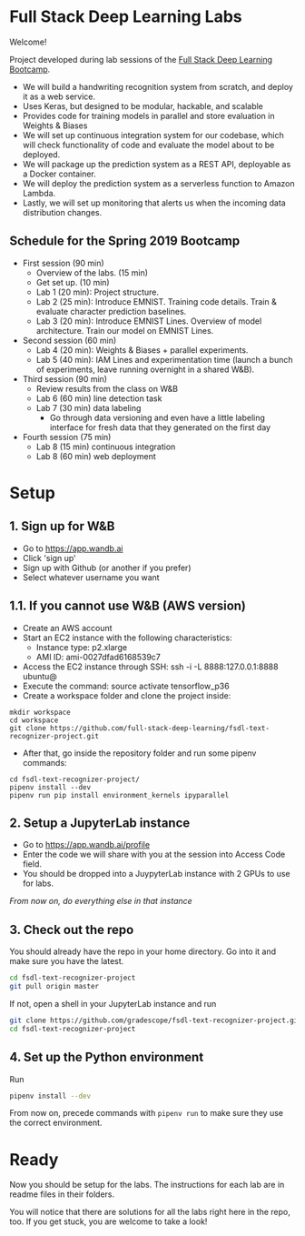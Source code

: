 # Full Stack Deep Learning Labs

Welcome!

Project developed during lab sessions of the [Full Stack Deep Learning Bootcamp](https://fullstackdeeplearning.com).

- We will build a handwriting recognition system from scratch, and deploy it as a web service.
- Uses Keras, but designed to be modular, hackable, and scalable
- Provides code for training models in parallel and store evaluation in Weights & Biases
- We will set up continuous integration system for our codebase, which will check functionality of code and evaluate the model about to be deployed.
- We will package up the prediction system as a REST API, deployable as a Docker container.
- We will deploy the prediction system as a serverless function to Amazon Lambda.
- Lastly, we will set up monitoring that alerts us when the incoming data distribution changes.

## Schedule for the Spring 2019 Bootcamp

- First session (90 min)
  - Overview of the labs. (15 min)
  - Get set up. (10 min)
  - Lab 1 (20 min): Project structure. 
  - Lab 2 (25 min): Introduce EMNIST. Training code details. Train & evaluate character prediction baselines.
  - Lab 3 (20 min): Introduce EMNIST Lines. Overview of model architecture. Train our model on EMNIST Lines.
- Second session (60 min)
  - Lab 4 (20 min): Weights & Biases + parallel experiments.
  - Lab 5 (40 min): IAM Lines and experimentation time (launch a bunch of experiments, leave running overnight in a shared W&B).
- Third session (90 min)
  - Review results from the class on W&B
  - Lab 6 (60 min) line detection task
  - Lab 7 (30 min) data labeling
    - Go through data versioning and even have a little labeling interface for fresh data that they generated on the first day
- Fourth session (75 min)
  - Lab 8 (15 min) continuous integration
  - Lab 8 (60 min) web deployment

# Setup

## 1. Sign up for W&B

- Go to https://app.wandb.ai
- Click 'sign up'
- Sign up with Github (or another if you prefer)
- Select whatever username you want

## 1.1. If you cannot use W&B (AWS version)

- Create an AWS account
- Start an EC2 instance with the following characteristics:
  - Instance type: p2.xlarge
  - AMI ID: ami-0027dfad6168539c7
- Access the EC2 instance through SSH: ssh -i <AWS SSH key> -L 8888:127.0.0.1:8888 ubuntu@<EC2 DNS or IP>
- Execute the command: source activate tensorflow_p36
- Create a workspace folder and clone the project inside:

```{sh}
mkdir workspace
cd workspace
git clone https://github.com/full-stack-deep-learning/fsdl-text-recognizer-project.git
```

- After that, go inside the repository folder and run some pipenv commands:

```{sh}
cd fsdl-text-recognizer-project/
pipenv install --dev
pipenv run pip install environment_kernels ipyparallel
```

## 2. Setup a JupyterLab instance

- Go to https://app.wandb.ai/profile
- Enter the code we will share with you at the session into Access Code field.
- You should be dropped into a JuypyterLab instance with 2 GPUs to use for labs.

*From now on, do everything else in that instance*

## 3. Check out the repo

You should already have the repo in your home directory. Go into it and make sure you have the latest.

```sh
cd fsdl-text-recognizer-project
git pull origin master
```

If not, open a shell in your JupyterLab instance and run

```sh
git clone https://github.com/gradescope/fsdl-text-recognizer-project.git
cd fsdl-text-recognizer-project
```


## 4. Set up the Python environment

Run

```sh
pipenv install --dev
```

From now on, precede commands with `pipenv run` to make sure they use the correct
environment.

# Ready

Now you should be setup for the labs. The instructions for each lab are in readme files in their folders.

You will notice that there are solutions for all the labs right here in the repo, too.
If you get stuck, you are welcome to take a look!
